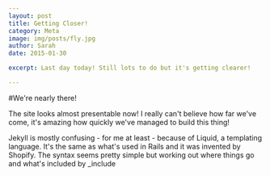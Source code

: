 ```yaml
---
layout: post
title: Getting Closer!
category: Meta
image: img/posts/fly.jpg
author: Sarah
date: 2015-01-30

excerpt: Last day today! Still lots to do but it's getting clearer!

---
```


#We're nearly there!

The site looks almost presentable now! I really can't believe how far we've come, it's amazing how quickly we've managed to build this thing! 

Jekyll is mostly confusing - for me at least - because of Liquid, a templating language. It's the same as what's used in Rails and it was invented by Shopify. The syntax seems pretty simple but working out where things go and what's included by _include